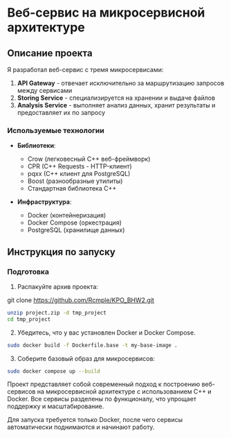 # Веб-сервис на микросервисной архитектуре

## Описание проекта

Я разработал веб-сервис с тремя микросервисами:

1. **API Gateway** - отвечает исключительно за маршрутизацию запросов между сервисами
2. **Storing Service** - специализируется на хранении и выдаче файлов
3. **Analysis Service** - выполняет анализ данных, хранит результаты и предоставляет их по запросу

### Используемые технологии

- **Библиотеки**:
    - Crow (легковесный C++ веб-фреймворк)
    - CPR (C++ Requests - HTTP-клиент)
    - pqxx (C++ клиент для PostgreSQL)
    - Boost (разнообразные утилиты)
    - Стандартная библиотека C++

- **Инфраструктура**:
    - Docker (контейнеризация)
    - Docker Compose (оркестрация)
    - PostgreSQL (хранилище данных)

## Инструкция по запуску

### Подготовка

1. Распакуйте архив проекта:

git clone https://github.com/Rcmple/KPO_BHW2.git

```bash
unzip project.zip -d tmp_project
cd tmp_project
```
2. Убедитесь, что у вас установлен Docker и Docker Compose.

```bash
sudo docker build -f Dockerfile.base -t my-base-image .
```
3. Соберите базовый образ для микросервисов:
```bash
sudo docker compose up --build
```

Проект представляет собой современный подход к построению веб-сервисов на микросервисной архитектуре с использованием C++ и Docker.
Все сервисы разделены по функционалу, что упрощает поддержку и масштабирование.

Для запуска требуется только Docker, после чего сервисы автоматически поднимаются и начинают работу.